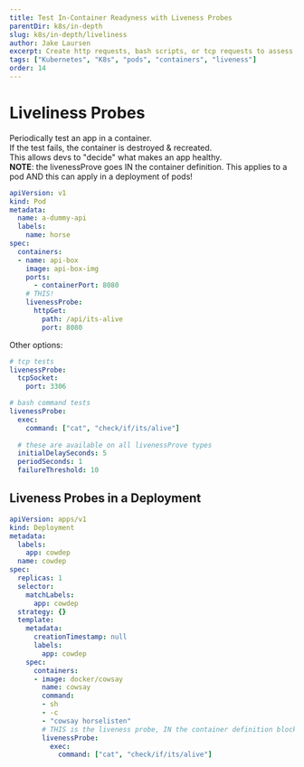 ```yaml
---
title: Test In-Container Readyness with Liveness Probes
parentDir: k8s/in-depth
slug: k8s/in-depth/liveliness
author: Jake Laursen
excerpt: Create http requests, bash scripts, or tcp requests to assess application readyness status 
tags: ["Kubernetes", "K8s", "pods", "containers", "liveness"]
order: 14
---
```


# Liveliness Probes
Periodically test an app in a container.  
If the test fails, the container is destroyed & recreated.  
This allows devs to "decide" what makes an app healthy.  
**NOTE**: the livenessProve goes IN the container definition. This applies to a pod AND this can apply in a deployment of pods!

```yaml
apiVersion: v1
kind: Pod
metadata:
  name: a-dummy-api
  labels:
    name: horse
spec:
  containers:
  - name: api-box
    image: api-box-img
    ports: 
      - containerPort: 8080
    # THIS!
    livenessProbe:
      httpGet:
        path: /api/its-alive
        port: 8080
```
Other options:
```yaml
# tcp tests
livenessProbe:
  tcpSocket:
    port: 3306

# bash command tests
livenessProbe:
  exec:
    command: ["cat", "check/if/its/alive"]
  
  # these are available on all livenessProve types
  initialDelaySeconds: 5
  periodSeconds: 1
  failureThreshold: 10 
```

## Liveness Probes in a Deployment
```yaml
apiVersion: apps/v1
kind: Deployment
metadata:
  labels:
    app: cowdep
  name: cowdep
spec:
  replicas: 1
  selector:
    matchLabels:
      app: cowdep
  strategy: {}
  template:
    metadata:
      creationTimestamp: null
      labels:
        app: cowdep
    spec:
      containers:
      - image: docker/cowsay
        name: cowsay
        command:
        - sh
        - -c
        - "cowsay horselisten"
        # THIS is the liveness probe, IN the container definition block
        livenessProbe:
          exec:
            command: ["cat", "check/if/its/alive"]

```